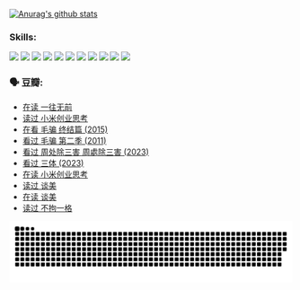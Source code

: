 
[![Anurag's github stats](https://github-readme-stats.vercel.app/api?username=w940853815)](https://github.com/anuraghazra/github-readme-stats)

### Skills:

<code><img height="32" src="https://cdn.jsdelivr.net/npm/simple-icons@v5/icons/python.svg"></code>
<code><img height="32" src="https://cdn.jsdelivr.net/npm/simple-icons@v5/icons/javascript.svg"></code>
<code><img height="32" src="https://cdn.jsdelivr.net/npm/simple-icons@v5/icons/django.svg"></code>
<code><img height="32" src="https://cdn.jsdelivr.net/npm/simple-icons@v5/icons/flask.svg"></code>
<code><img height="32" src="https://cdn.jsdelivr.net/npm/simple-icons@v5/icons/vuetify.svg"></code>
<code><img height="32" src="https://cdn.jsdelivr.net/npm/simple-icons@v5/icons/git.svg"></code>
<code><img height="32" src="https://cdn.jsdelivr.net/npm/simple-icons@v5/icons/docker.svg"></code>
<code><img height="32" src="https://cdn.jsdelivr.net/npm/simple-icons@v5/icons/postgresql.svg"></code>
<code><img height="32" src="https://cdn.jsdelivr.net/npm/simple-icons@v5/icons/elasticsearch.svg"></code>
<code><img height="32" src="https://cdn.jsdelivr.net/npm/simple-icons@v5/icons/macos.svg"></code>
<code><img height="32" src="https://cdn.jsdelivr.net/npm/simple-icons@v5/icons/linux.svg"></code>

### 🗣 豆瓣:

<!-- DOUBAN-ACTIVITIES:START -->
- [在读 一往无前](https://www.douban.com/people/136069238/status/4590507310/?_i=15171146)
- [读过 小米创业思考](https://www.douban.com/people/136069238/status/4590506983/?_i=15171146)
- [在看 毛骗 终结篇‎ (2015)](https://www.douban.com/people/136069238/status/4581971924/?_i=15171146)
- [看过 毛骗 第二季‎ (2011)](https://www.douban.com/people/136069238/status/4581971810/?_i=15171146)
- [看过 周处除三害 周處除三害‎ (2023)](https://www.douban.com/people/136069238/status/4575646701/?_i=15171146)
- [看过 三体‎ (2023)](https://www.douban.com/people/136069238/status/4574263039/?_i=15171146)
- [在读 小米创业思考](https://www.douban.com/people/136069238/status/4572047905/?_i=15171146)
- [读过 谈美](https://www.douban.com/people/136069238/status/4572047629/?_i=15171146)
- [在读 谈美](https://www.douban.com/people/136069238/status/4560861771/?_i=15171146)
- [读过 不拘一格](https://www.douban.com/people/136069238/status/4560861445/?_i=15171146)
<!-- DOUBAN-ACTIVITIES:END -->


![Snake animation](https://raw.githubusercontent.com/w940853815/w940853815/output/github-contribution-grid-snake.svg)

<!--
**w940853815/w940853815** is a ✨ _special_ ✨ repository because its `README.md` (this file) appears on your GitHub profile.

Here are some ideas to get you started:

- 🔭 I’m currently working on ...
- 🌱 I’m currently learning ...
- 👯 I’m looking to collaborate on ...
- 🤔 I’m looking for help with ...
- 💬 Ask me about ...
- 📫 How to reach me: ...
- 😄 Pronouns: ...
- ⚡ Fun fact: ...
-->
